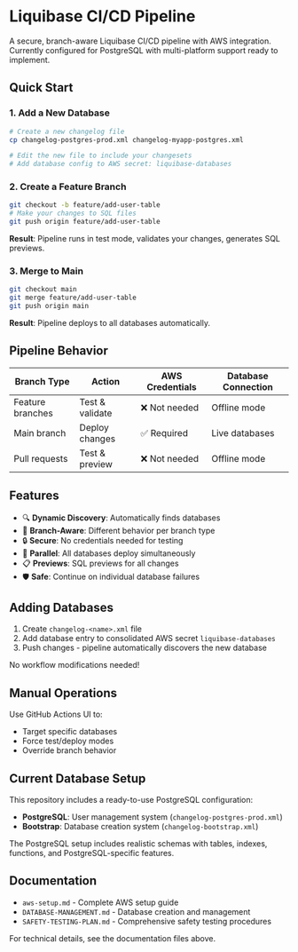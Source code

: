 # Liquibase CI/CD Pipeline

A secure, branch-aware Liquibase CI/CD pipeline with AWS integration. Currently configured for PostgreSQL with multi-platform support ready to implement.

## Quick Start

### 1. Add a New Database
```bash
# Create a new changelog file
cp changelog-postgres-prod.xml changelog-myapp-postgres.xml

# Edit the new file to include your changesets
# Add database config to AWS secret: liquibase-databases
```

### 2. Create a Feature Branch
```bash
git checkout -b feature/add-user-table
# Make your changes to SQL files
git push origin feature/add-user-table
```

**Result**: Pipeline runs in test mode, validates your changes, generates SQL previews.

### 3. Merge to Main
```bash
git checkout main
git merge feature/add-user-table
git push origin main
```

**Result**: Pipeline deploys to all databases automatically.

## Pipeline Behavior

| Branch Type | Action | AWS Credentials | Database Connection |
|-------------|--------|----------------|-------------------|
| Feature branches | Test & validate | ❌ Not needed | Offline mode |
| Main branch | Deploy changes | ✅ Required | Live databases |
| Pull requests | Test & preview | ❌ Not needed | Offline mode |

## Features

- 🔍 **Dynamic Discovery**: Automatically finds databases
- 🌿 **Branch-Aware**: Different behavior per branch type
- 🔒 **Secure**: No credentials needed for testing
- 🚀 **Parallel**: All databases deploy simultaneously
- 📋 **Previews**: SQL previews for all changes
- 🛡️ **Safe**: Continue on individual database failures

## Adding Databases

1. Create `changelog-<name>.xml` file
2. Add database entry to consolidated AWS secret `liquibase-databases`
3. Push changes - pipeline automatically discovers the new database

No workflow modifications needed!

## Manual Operations

Use GitHub Actions UI to:
- Target specific databases
- Force test/deploy modes
- Override branch behavior

## Current Database Setup

This repository includes a ready-to-use PostgreSQL configuration:

- **PostgreSQL**: User management system (`changelog-postgres-prod.xml`)
- **Bootstrap**: Database creation system (`changelog-bootstrap.xml`)

The PostgreSQL setup includes realistic schemas with tables, indexes, functions, and PostgreSQL-specific features.

## Documentation

- `aws-setup.md` - Complete AWS setup guide
- `DATABASE-MANAGEMENT.md` - Database creation and management
- `SAFETY-TESTING-PLAN.md` - Comprehensive safety testing procedures

For technical details, see the documentation files above.